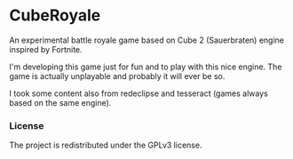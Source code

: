 # CubeRoyale

An experimental battle royale game based on Cube 2 (Sauerbraten) engine inspired by Fortnite.

I'm developing this game just for fun and to play with this nice engine. The game is actually unplayable and probably it will ever be so.

I took some content also from redeclipse and tesseract (games always based on the same engine).

### License

The project is redistributed under the GPLv3 license.